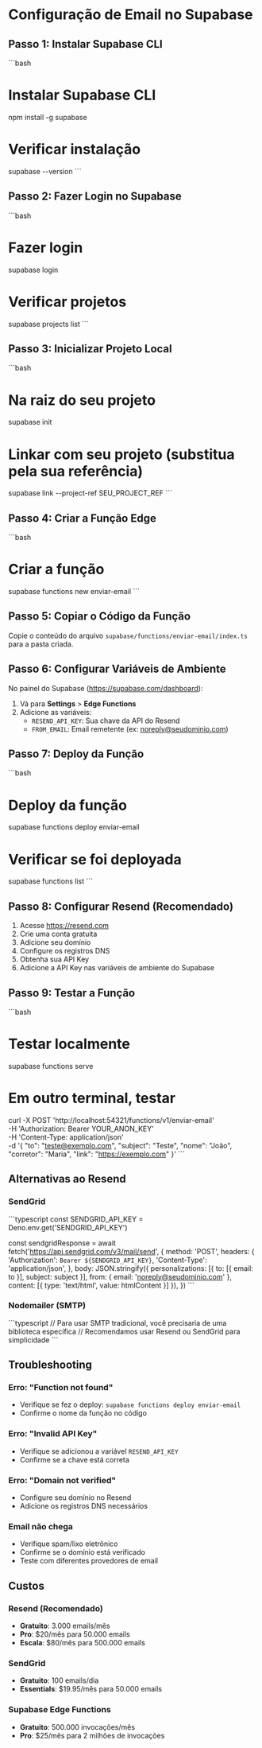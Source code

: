 # Configuração de Email no Supabase

## Passo 1: Instalar Supabase CLI

\`\`\`bash
# Instalar Supabase CLI
npm install -g supabase

# Verificar instalação
supabase --version
\`\`\`

## Passo 2: Fazer Login no Supabase

\`\`\`bash
# Fazer login
supabase login

# Verificar projetos
supabase projects list
\`\`\`

## Passo 3: Inicializar Projeto Local

\`\`\`bash
# Na raiz do seu projeto
supabase init

# Linkar com seu projeto (substitua pela sua referência)
supabase link --project-ref SEU_PROJECT_REF
\`\`\`

## Passo 4: Criar a Função Edge

\`\`\`bash
# Criar a função
supabase functions new enviar-email
\`\`\`

## Passo 5: Copiar o Código da Função

Copie o conteúdo do arquivo `supabase/functions/enviar-email/index.ts` para a pasta criada.

## Passo 6: Configurar Variáveis de Ambiente

No painel do Supabase (https://supabase.com/dashboard):

1. Vá para **Settings** > **Edge Functions**
2. Adicione as variáveis:
   - `RESEND_API_KEY`: Sua chave da API do Resend
   - `FROM_EMAIL`: Email remetente (ex: noreply@seudominio.com)

## Passo 7: Deploy da Função

\`\`\`bash
# Deploy da função
supabase functions deploy enviar-email

# Verificar se foi deployada
supabase functions list
\`\`\`

## Passo 8: Configurar Resend (Recomendado)

1. Acesse https://resend.com
2. Crie uma conta gratuita
3. Adicione seu domínio
4. Configure os registros DNS
5. Obtenha sua API Key
6. Adicione a API Key nas variáveis de ambiente do Supabase

## Passo 9: Testar a Função

\`\`\`bash
# Testar localmente
supabase functions serve

# Em outro terminal, testar
curl -X POST 'http://localhost:54321/functions/v1/enviar-email' \
  -H 'Authorization: Bearer YOUR_ANON_KEY' \
  -H 'Content-Type: application/json' \
  -d '{
    "to": "teste@exemplo.com",
    "subject": "Teste",
    "nome": "João",
    "corretor": "Maria",
    "link": "https://exemplo.com"
  }'
\`\`\`

## Alternativas ao Resend

### SendGrid
\`\`\`typescript
const SENDGRID_API_KEY = Deno.env.get('SENDGRID_API_KEY')

const sendgridResponse = await fetch('https://api.sendgrid.com/v3/mail/send', {
  method: 'POST',
  headers: {
    'Authorization': `Bearer ${SENDGRID_API_KEY}`,
    'Content-Type': 'application/json',
  },
  body: JSON.stringify({
    personalizations: [{
      to: [{ email: to }],
      subject: subject
    }],
    from: { email: 'noreply@seudominio.com' },
    content: [{
      type: 'text/html',
      value: htmlContent
    }]
  }),
})
\`\`\`

### Nodemailer (SMTP)
\`\`\`typescript
// Para usar SMTP tradicional, você precisaria de uma biblioteca específica
// Recomendamos usar Resend ou SendGrid para simplicidade
\`\`\`

## Troubleshooting

### Erro: "Function not found"
- Verifique se fez o deploy: `supabase functions deploy enviar-email`
- Confirme o nome da função no código

### Erro: "Invalid API Key"
- Verifique se adicionou a variável `RESEND_API_KEY`
- Confirme se a chave está correta

### Erro: "Domain not verified"
- Configure seu domínio no Resend
- Adicione os registros DNS necessários

### Email não chega
- Verifique spam/lixo eletrônico
- Confirme se o domínio está verificado
- Teste com diferentes provedores de email

## Custos

### Resend (Recomendado)
- **Gratuito**: 3.000 emails/mês
- **Pro**: $20/mês para 50.000 emails
- **Escala**: $80/mês para 500.000 emails

### SendGrid
- **Gratuito**: 100 emails/dia
- **Essentials**: $19.95/mês para 50.000 emails

### Supabase Edge Functions
- **Gratuito**: 500.000 invocações/mês
- **Pro**: $25/mês para 2 milhões de invocações
